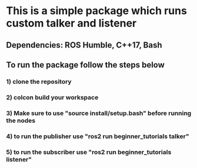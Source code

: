 # This is a simple package which runs custom talker and listener

## Dependencies: ROS Humble, C++17, Bash

## To run the package follow the steps below

### 1) clone the repository
### 2) colcon build your workspace
### 3) Make sure to use "source install/setup.bash" before running the nodes
### 4) to run the publisher use "ros2 run beginner_tutorials talker"  
### 5) to run the subscriber use "ros2 run beginner_tutorials listener"